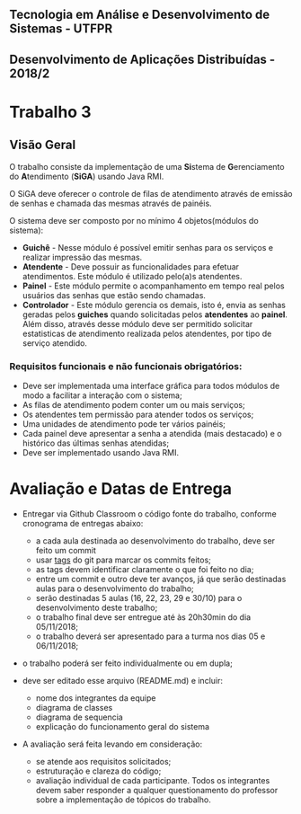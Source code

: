 ## Tecnologia em Análise e Desenvolvimento de Sistemas - UTFPR 
## Desenvolvimento de Aplicações Distribuídas - 2018/2

# Trabalho 3

## Visão Geral
O trabalho consiste da implementação de uma  **Si**stema de **G**erenciamento do **A**tendimento (**SiGA**) usando Java RMI.

O SiGA deve oferecer o controle de filas de atendimento através de emissão de senhas e chamada das mesmas através de painéis.

O sistema deve ser composto por no mínimo 4 objetos(módulos do sistema):
* **Guichê** - Nesse módulo é possível emitir senhas para os serviços e realizar impressão das mesmas. 
* **Atendente** - Deve possuir as funcionalidades para efetuar atendimentos. Este módulo é utilizado pelo(a)s atendentes.
* **Painel** - Este módulo permite o acompanhamento em tempo real pelos usuários das senhas que estão sendo chamadas.
* **Controlador** - Este módulo gerencia os demais, isto é, envia as senhas geradas pelos **guiches** quando solicitadas pelos **atendentes** ao **painel**. Além disso, através desse módulo deve ser permitido solicitar estatisticas de atendimento realizada pelos atendentes, por tipo de serviço atendido.


### Requisitos funcionais e não funcionais obrigatórios:
* Deve ser implementada uma interface gráfica para todos módulos de modo a facilitar a interação com o sistema;
* As filas de atendimento podem conter um ou mais serviços;
* Os atendentes tem permissão para atender todos os serviços; 
* Uma unidades de atendimento pode ter vários painéis;
* Cada painel deve apresentar a senha a atendida (mais destacado) e o histórico das últimas senhas atendidas;
* Deve ser implementado usando Java RMI.

# Avaliação e Datas de Entrega
* Entregar via Github Classroom o código fonte do trabalho, conforme cronograma de entregas abaixo:
  - a cada aula destinada ao desenvolvimento do trabalho, deve ser feito um commit
  - usar [tags](https://git-scm.com/book/pt-br/v1/Git-Essencial-Tagging) do git para marcar
os commits feitos;
  - as tags devem identificar claramente o que foi feito no dia;
  - entre um commit e outro deve ter avanços, já que serão destinadas aulas para o desenvolvimento do trabalho;
  - serão destinadas 5 aulas (16, 22, 23, 29 e 30/10) para o desenvolvimento deste trabalho;
  - o trabalho final deve ser entregue até às 20h30min do dia 05/11/2018;
  - o trabalho deverá ser apresentado para a turma nos dias 05 e 06/11/2018;
* o trabalho poderá ser feito individualmente ou em dupla;
* deve ser editado esse arquivo (README.md) e incluir:
  - nome dos integrantes da equipe
  - diagrama de classes
  - diagrama de sequencia
  - explicação do funcionamento geral do sistema
  
* A avaliação será feita levando em consideração:
  - se atende aos requisitos solicitados;
  - estruturação e clareza do código;
  - avaliação individual de cada participante. Todos os integrantes devem saber responder a qualquer questionamento do professor sobre a implementação de tópicos do trabalho.

